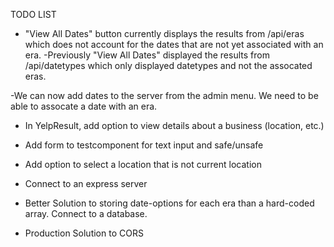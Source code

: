 TODO LIST

- "View All Dates" button currently displays the results from /api/eras which does not account for the dates that are not yet associated with an era.
  -Previously "View All Dates" displayed the results from /api/datetypes which only displayed datetypes and not the assocated eras.

-We can now add dates to the server from the admin menu. We need to be able to assocate a date with an era.

- In YelpResult, add option to view details about a business (location, etc.)

- Add form to testcomponent for text input and safe/unsafe

- Add option to select a location that is not current location

- Connect to an express server

- Better Solution to storing date-options for each era than a hard-coded array. Connect to a database.

- Production Solution to CORS
